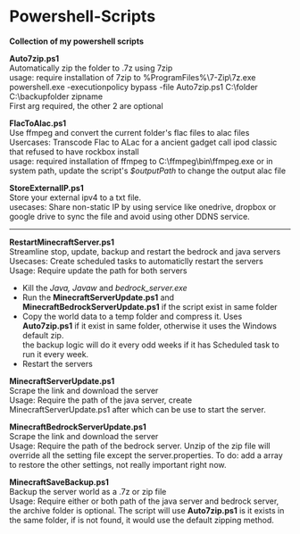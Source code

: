 # Powershell-Scripts
<b>Collection of my powershell scripts</b>

<b>Auto7zip.ps1</b><br/>
Automatically zip the folder to .7z using 7zip<br/>
usage: require installation of 7zip to %ProgramFiles%\7-Zip\7z.exe<br/>
powershell.exe -executionpolicy bypass -file Auto7zip.ps1 C:\folder C:\backupfolder zipname<br/>
First arg required, the other 2 are optional

<b>FlacToAlac.ps1</b><br/>
Use ffmpeg and convert the current folder's flac files to alac files<br/>
Usercases: Transcode Flac to ALac for a ancient gadget call ipod classic that refused to have rockbox install<br/>
usage: required installation of ffmpeg to C:\ffmpeg\bin\ffmpeg.exe or in system path, update the script's <i>$outputPath</i> to change the output alac file

<b>StoreExternalIP.ps1</b><br/>
Store your external ipv4 to a txt file.<br/>
usecases: Share non-static IP by using service like onedrive, dropbox or google drive to sync the file and avoid using other DDNS service.

<hr/>
<b>RestartMinecraftServer.ps1</b><br/>
Streamline stop, update, backup and restart the bedrock and java servers<br/>
Usecases: Create scheduled tasks to automaticlly restart the servers<br/>
Usage: Require update the path for both servers<br/>
<ul><li>Kill the <i>Java, Javaw</i> and <i>bedrock_server.exe</i></li>
<li>Run the <b>MinecraftServerUpdate.ps1</b> and <b>MinecraftBedrockServerUpdate.ps1</b> if the script exist in same folder</li>
<li>Copy the world data to a temp folder and compress it. Uses <b>Auto7zip.ps1</b> if it exist in same folder, otherwise it uses the Windows default zip. <br/>the backup logic will do it every odd weeks if it has Scheduled task to run it every week.</li>
<li>Restart the servers</li>
</ul>

<b>MinecraftServerUpdate.ps1</b><br/>
Scrape the link and download the server <br/>
Usage: Require the path of the java server, create MinecraftServerUpdate.ps1 after which can be use to start the server.

<b>MinecraftBedrockServerUpdate.ps1</b><br/>
Scrape the link and download the server <br/>
Usage: Require the path of the bedrock server. Unzip of the zip file will override all the setting file except the server.properties. To do: add a array to restore the other settings, not really important right now.

<b>MinecraftSaveBackup.ps1</b><br/>
Backup the server world as a .7z or zip file<br/>
Usage: Require either or both path of the java server and bedrock server, the archive folder is optional. The script will use <b>Auto7zip.ps1</b> is it exists in the same folder, if is not found, it would use the default zipping method.

